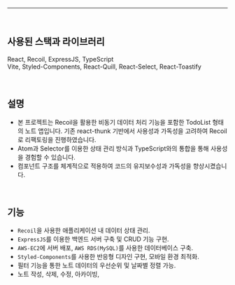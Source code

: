 ---

<br>

## 사용된 스택과 라이브러리
React, Recoil, ExpressJS, TypeScript<br>
Vite, Styled-Components, React-Quill, React-Select, React-Toastify


<br>

## 설명  
  
 - 본 프로젝트는 Recoil을 활용한 비동기 데이터 처리 기능을 포함한 TodoList 형태의 노트 앱입니다. 
   기존 react-thunk 기반에서 사용성과 가독성을 고려하여 Recoil로 리팩토링을 진행하였습니다.
 - Atom과 Selector를 이용한 상태 관리 방식과 TypeScript와의 통합을 통해 사용성을 경험할 수 있습니다.
 - 컴포넌트 구조를 체계적으로 적용하여 코드의 유지보수성과 가독성을 향상시켰습니다.

<br>

## 기능  

 - `Recoil`을 사용한 애플리케이션 내 데이터 상태 관리.
 - `ExpressJS`를 이용한 백엔드 서버 구축 및 CRUD 기능 구현.
 - `AWS-EC2`에 서버 배포, `AWS RDS(MySQL)`를 사용한 데이터베이스 구축.
 - `Styled-Components`를 사용한 반응형 디자인 구현, 모바일 환경 최적화.
 - 필터 기능을 통한 노트 데이터의 우선순위 및 날짜별 정렬 가능.
 - 노트 작성, 삭제, 수정, 아카이빙, 
